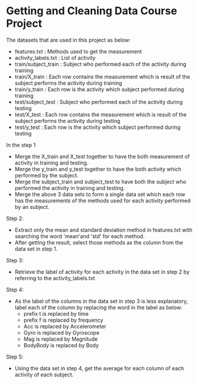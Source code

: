 # Getting and Cleaning Data Course Project

The datasets that are used in this project as below:
  - features.txt  : Methods used to get the measurement
  - activity_labels.txt  : List of activity 
  - train/subject_train  : Subject who performed each of the activity during training
  - train/X_train   : Each row contains the measurement which is result of the subject performs the activity during training
  - train/y_train   : Each row is the activity which subject performed during training
  - test/subject_test   : Subject who performed each of the activity during testing
  - test/X_test   : Each row contains the measurement which is result of the subject performs the activity during testing
  - test/y_test   : Each row is the activity which subject performed during testing
  
In the step 1
  - Merge the X_train and X_test together to have the both measurement of activity in training and testing.
  - Merge the y_train and y_test together to have the both activity which performed by the subject.
  - Merge the subject_train and subject_test to have both the subject who performed the activity in training and testing.
  - Merge the above 3 data sets to form a single data set which each row has the measurements of the methods used for each activity performed by an subject.
  
Step 2:
  - Extract only the mean and standard deviation method in features.txt with searching the word 'mean'and 'std' for each method.
  - After getting the result, select those methods as the column from the data set in step 1.

Step 3:
  - Retrieve the label of activity for each activity in the data set in step 2 by referring to the activity_labels.txt

Step 4:
  - As the label of the columns in the data set in step 3 is less explanatory, label each of the column by replacing the word in the label as below:
      * prefix t is replaced by time
      * prefix f is replaced by frequency
      * Acc is replaced by Accelerometer
      * Gyro is replaced by Gyroscope
      * Mag is replaced by Magnitude
      * BodyBody is replaced by Body

Step 5:
  - Using the data set in step 4, get the average for each column of each activity of each subject.
